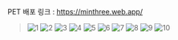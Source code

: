 PET
배포 링크 : https://minthree.web.app/

> ![1](https://private-user-images.githubusercontent.com/149347120/309606597-5b6b0baa-a58b-4731-abc3-e1e8fea4033f.jpg?jwt=eyJhbGciOiJIUzI1NiIsInR5cCI6IkpXVCJ9.eyJpc3MiOiJnaXRodWIuY29tIiwiYXVkIjoicmF3LmdpdGh1YnVzZXJjb250ZW50LmNvbSIsImtleSI6ImtleTUiLCJleHAiOjE3MDk1MTgwODIsIm5iZiI6MTcwOTUxNzc4MiwicGF0aCI6Ii8xNDkzNDcxMjAvMzA5NjA2NTk3LTViNmIwYmFhLWE1OGItNDczMS1hYmMzLWUxZThmZWE0MDMzZi5qcGc_WC1BbXotQWxnb3JpdGhtPUFXUzQtSE1BQy1TSEEyNTYmWC1BbXotQ3JlZGVudGlhbD1BS0lBVkNPRFlMU0E1M1BRSzRaQSUyRjIwMjQwMzA0JTJGdXMtZWFzdC0xJTJGczMlMkZhd3M0X3JlcXVlc3QmWC1BbXotRGF0ZT0yMDI0MDMwNFQwMjAzMDJaJlgtQW16LUV4cGlyZXM9MzAwJlgtQW16LVNpZ25hdHVyZT03NjI5YjJkZDI5ZTJjOGFmZTYzZTI3YzNmMzdkMTliZjhjNTIzNDBlNjQ4MGEwY2RiMjJlM2RiMDQ5ZWZhYzFmJlgtQW16LVNpZ25lZEhlYWRlcnM9aG9zdCZhY3Rvcl9pZD0wJmtleV9pZD0wJnJlcG9faWQ9MCJ9.pB0bUpAwNJsDQYzPP5TQ9SKdgDqTbZe1BHjmxew3lzw) ![2](https://private-user-images.githubusercontent.com/149347120/309606366-797ed64c-fd75-42a8-9bfb-29186a53c889.jpg?jwt=eyJhbGciOiJIUzI1NiIsInR5cCI6IkpXVCJ9.eyJpc3MiOiJnaXRodWIuY29tIiwiYXVkIjoicmF3LmdpdGh1YnVzZXJjb250ZW50LmNvbSIsImtleSI6ImtleTUiLCJleHAiOjE3MDk1MTgwODIsIm5iZiI6MTcwOTUxNzc4MiwicGF0aCI6Ii8xNDkzNDcxMjAvMzA5NjA2MzY2LTc5N2VkNjRjLWZkNzUtNDJhOC05YmZiLTI5MTg2YTUzYzg4OS5qcGc_WC1BbXotQWxnb3JpdGhtPUFXUzQtSE1BQy1TSEEyNTYmWC1BbXotQ3JlZGVudGlhbD1BS0lBVkNPRFlMU0E1M1BRSzRaQSUyRjIwMjQwMzA0JTJGdXMtZWFzdC0xJTJGczMlMkZhd3M0X3JlcXVlc3QmWC1BbXotRGF0ZT0yMDI0MDMwNFQwMjAzMDJaJlgtQW16LUV4cGlyZXM9MzAwJlgtQW16LVNpZ25hdHVyZT0xZmIxNGVmNDQ5MDg5MGJhNTk0ZmI0ZjZiNjRiYjYxMjJmYzdhYjgxYjQ5MzQ5MGFmOTE3OWY5OWE4Njk4ZGMxJlgtQW16LVNpZ25lZEhlYWRlcnM9aG9zdCZhY3Rvcl9pZD0wJmtleV9pZD0wJnJlcG9faWQ9MCJ9.kH_Y1MH2DrFSnbkEBujvLILypvXB2-wYOmC2o0-kkfY) ![3](https://private-user-images.githubusercontent.com/149347120/309606370-e616b5b2-19a4-488e-8400-12c218bfe042.jpg?jwt=eyJhbGciOiJIUzI1NiIsInR5cCI6IkpXVCJ9.eyJpc3MiOiJnaXRodWIuY29tIiwiYXVkIjoicmF3LmdpdGh1YnVzZXJjb250ZW50LmNvbSIsImtleSI6ImtleTUiLCJleHAiOjE3MDk1MTgwODIsIm5iZiI6MTcwOTUxNzc4MiwicGF0aCI6Ii8xNDkzNDcxMjAvMzA5NjA2MzcwLWU2MTZiNWIyLTE5YTQtNDg4ZS04NDAwLTEyYzIxOGJmZTA0Mi5qcGc_WC1BbXotQWxnb3JpdGhtPUFXUzQtSE1BQy1TSEEyNTYmWC1BbXotQ3JlZGVudGlhbD1BS0lBVkNPRFlMU0E1M1BRSzRaQSUyRjIwMjQwMzA0JTJGdXMtZWFzdC0xJTJGczMlMkZhd3M0X3JlcXVlc3QmWC1BbXotRGF0ZT0yMDI0MDMwNFQwMjAzMDJaJlgtQW16LUV4cGlyZXM9MzAwJlgtQW16LVNpZ25hdHVyZT02ZTNjYzVhZDAwODFkMGU1YjBjOGY0N2FlZTRhZTY3NTczNzRhY2I3ZTllYTVjZTNlOTBmZjg1ZWFjNTlhMWJhJlgtQW16LVNpZ25lZEhlYWRlcnM9aG9zdCZhY3Rvcl9pZD0wJmtleV9pZD0wJnJlcG9faWQ9MCJ9.g_QdEGSR_HXSlGi4f0A9hRTu9W6S5b0SEKquKoUx8fk) ![4](https://private-user-images.githubusercontent.com/149347120/309606375-f431f4b6-b497-4986-be31-36691360575e.jpg?jwt=eyJhbGciOiJIUzI1NiIsInR5cCI6IkpXVCJ9.eyJpc3MiOiJnaXRodWIuY29tIiwiYXVkIjoicmF3LmdpdGh1YnVzZXJjb250ZW50LmNvbSIsImtleSI6ImtleTUiLCJleHAiOjE3MDk1MTgwODIsIm5iZiI6MTcwOTUxNzc4MiwicGF0aCI6Ii8xNDkzNDcxMjAvMzA5NjA2Mzc1LWY0MzFmNGI2LWI0OTctNDk4Ni1iZTMxLTM2NjkxMzYwNTc1ZS5qcGc_WC1BbXotQWxnb3JpdGhtPUFXUzQtSE1BQy1TSEEyNTYmWC1BbXotQ3JlZGVudGlhbD1BS0lBVkNPRFlMU0E1M1BRSzRaQSUyRjIwMjQwMzA0JTJGdXMtZWFzdC0xJTJGczMlMkZhd3M0X3JlcXVlc3QmWC1BbXotRGF0ZT0yMDI0MDMwNFQwMjAzMDJaJlgtQW16LUV4cGlyZXM9MzAwJlgtQW16LVNpZ25hdHVyZT04YzdhZmQ4NDNmZTQyYjdlNjllOTUzNDEwMWQzNjJmOTljYzIzNzFjMDFhMDdkMzM3NTBlMjc2YzBhMzFmYjdmJlgtQW16LVNpZ25lZEhlYWRlcnM9aG9zdCZhY3Rvcl9pZD0wJmtleV9pZD0wJnJlcG9faWQ9MCJ9.EpwT031uCMYwRkSFGbR2SoPrxuJGtkgTmjhlSVyiunI) ![5](https://private-user-images.githubusercontent.com/149347120/309606377-0f63122f-a622-495e-aa05-2578ea3c5389.jpg?jwt=eyJhbGciOiJIUzI1NiIsInR5cCI6IkpXVCJ9.eyJpc3MiOiJnaXRodWIuY29tIiwiYXVkIjoicmF3LmdpdGh1YnVzZXJjb250ZW50LmNvbSIsImtleSI6ImtleTUiLCJleHAiOjE3MDk1MTgwODIsIm5iZiI6MTcwOTUxNzc4MiwicGF0aCI6Ii8xNDkzNDcxMjAvMzA5NjA2Mzc3LTBmNjMxMjJmLWE2MjItNDk1ZS1hYTA1LTI1NzhlYTNjNTM4OS5qcGc_WC1BbXotQWxnb3JpdGhtPUFXUzQtSE1BQy1TSEEyNTYmWC1BbXotQ3JlZGVudGlhbD1BS0lBVkNPRFlMU0E1M1BRSzRaQSUyRjIwMjQwMzA0JTJGdXMtZWFzdC0xJTJGczMlMkZhd3M0X3JlcXVlc3QmWC1BbXotRGF0ZT0yMDI0MDMwNFQwMjAzMDJaJlgtQW16LUV4cGlyZXM9MzAwJlgtQW16LVNpZ25hdHVyZT05OTdiM2UyYmQ0N2ZhMzNkMjk1ZTIwMDQxNjcxNGJhNTdiOTc5NjE0ZWZjYWFiNjIwMWM5NzVmMThiODBlOGRlJlgtQW16LVNpZ25lZEhlYWRlcnM9aG9zdCZhY3Rvcl9pZD0wJmtleV9pZD0wJnJlcG9faWQ9MCJ9.bjyAnhlvnUGy7G3CGPko3rw_bqm2ttQ5isX_FtEfF6k) ![6](https://private-user-images.githubusercontent.com/149347120/309606380-38e22904-157f-4c26-9434-d1cd5c8d1448.jpg?jwt=eyJhbGciOiJIUzI1NiIsInR5cCI6IkpXVCJ9.eyJpc3MiOiJnaXRodWIuY29tIiwiYXVkIjoicmF3LmdpdGh1YnVzZXJjb250ZW50LmNvbSIsImtleSI6ImtleTUiLCJleHAiOjE3MDk1MTgwODIsIm5iZiI6MTcwOTUxNzc4MiwicGF0aCI6Ii8xNDkzNDcxMjAvMzA5NjA2MzgwLTM4ZTIyOTA0LTE1N2YtNGMyNi05NDM0LWQxY2Q1YzhkMTQ0OC5qcGc_WC1BbXotQWxnb3JpdGhtPUFXUzQtSE1BQy1TSEEyNTYmWC1BbXotQ3JlZGVudGlhbD1BS0lBVkNPRFlMU0E1M1BRSzRaQSUyRjIwMjQwMzA0JTJGdXMtZWFzdC0xJTJGczMlMkZhd3M0X3JlcXVlc3QmWC1BbXotRGF0ZT0yMDI0MDMwNFQwMjAzMDJaJlgtQW16LUV4cGlyZXM9MzAwJlgtQW16LVNpZ25hdHVyZT1iODQ3ODVhMWQzZWZhMTgxZTY4NmE3NTZkZjIyYmJjYzIxNGI3MDkxMWQzNGIxZmMwMWQyZTNjOWYzM2VmNjdiJlgtQW16LVNpZ25lZEhlYWRlcnM9aG9zdCZhY3Rvcl9pZD0wJmtleV9pZD0wJnJlcG9faWQ9MCJ9.uCLEnumNU_MI1ev60X1Qt9R6cMmPnba0_RAX0uJcLdg) ![7](https://private-user-images.githubusercontent.com/149347120/309606381-7e30bef0-ca4e-4228-b917-464a59ed09a2.jpg?jwt=eyJhbGciOiJIUzI1NiIsInR5cCI6IkpXVCJ9.eyJpc3MiOiJnaXRodWIuY29tIiwiYXVkIjoicmF3LmdpdGh1YnVzZXJjb250ZW50LmNvbSIsImtleSI6ImtleTUiLCJleHAiOjE3MDk1MTgwODIsIm5iZiI6MTcwOTUxNzc4MiwicGF0aCI6Ii8xNDkzNDcxMjAvMzA5NjA2MzgxLTdlMzBiZWYwLWNhNGUtNDIyOC1iOTE3LTQ2NGE1OWVkMDlhMi5qcGc_WC1BbXotQWxnb3JpdGhtPUFXUzQtSE1BQy1TSEEyNTYmWC1BbXotQ3JlZGVudGlhbD1BS0lBVkNPRFlMU0E1M1BRSzRaQSUyRjIwMjQwMzA0JTJGdXMtZWFzdC0xJTJGczMlMkZhd3M0X3JlcXVlc3QmWC1BbXotRGF0ZT0yMDI0MDMwNFQwMjAzMDJaJlgtQW16LUV4cGlyZXM9MzAwJlgtQW16LVNpZ25hdHVyZT1lMWNlMWEwODMzYjM3NGNiYzE5YWJkYWVjZmNhMmRhNGM4YTQxNDJlYjI3ZTgzOGU3Y2YzNzgyNzg0ZTAzOTkwJlgtQW16LVNpZ25lZEhlYWRlcnM9aG9zdCZhY3Rvcl9pZD0wJmtleV9pZD0wJnJlcG9faWQ9MCJ9.ReQ-IezS1zh-u1qABi8NVAAAPMpftw42sIoNAfMIAvA) ![8](https://private-user-images.githubusercontent.com/149347120/309606390-b96ff53c-84c4-4599-8108-724ab59bb03a.jpg?jwt=eyJhbGciOiJIUzI1NiIsInR5cCI6IkpXVCJ9.eyJpc3MiOiJnaXRodWIuY29tIiwiYXVkIjoicmF3LmdpdGh1YnVzZXJjb250ZW50LmNvbSIsImtleSI6ImtleTUiLCJleHAiOjE3MDk1MTgwODIsIm5iZiI6MTcwOTUxNzc4MiwicGF0aCI6Ii8xNDkzNDcxMjAvMzA5NjA2MzkwLWI5NmZmNTNjLTg0YzQtNDU5OS04MTA4LTcyNGFiNTliYjAzYS5qcGc_WC1BbXotQWxnb3JpdGhtPUFXUzQtSE1BQy1TSEEyNTYmWC1BbXotQ3JlZGVudGlhbD1BS0lBVkNPRFlMU0E1M1BRSzRaQSUyRjIwMjQwMzA0JTJGdXMtZWFzdC0xJTJGczMlMkZhd3M0X3JlcXVlc3QmWC1BbXotRGF0ZT0yMDI0MDMwNFQwMjAzMDJaJlgtQW16LUV4cGlyZXM9MzAwJlgtQW16LVNpZ25hdHVyZT1lMjY3MzhjZjViYzcyN2MwMzU2ODU3ZTY3ZmMxMDQ3NGE0MzI2MDZjNjk5ZTdiZTFmNTliYjkxMmIwM2Q2Yjg4JlgtQW16LVNpZ25lZEhlYWRlcnM9aG9zdCZhY3Rvcl9pZD0wJmtleV9pZD0wJnJlcG9faWQ9MCJ9.N-XQL_9-ZgCHkqbqBM7GhhF-hmdPl9_j3bxm-NTge5s) ![9](https://private-user-images.githubusercontent.com/149347120/309606404-6fa47f69-85b0-44b1-be5c-3c9de13b8b96.jpg?jwt=eyJhbGciOiJIUzI1NiIsInR5cCI6IkpXVCJ9.eyJpc3MiOiJnaXRodWIuY29tIiwiYXVkIjoicmF3LmdpdGh1YnVzZXJjb250ZW50LmNvbSIsImtleSI6ImtleTUiLCJleHAiOjE3MDk1MTgwODIsIm5iZiI6MTcwOTUxNzc4MiwicGF0aCI6Ii8xNDkzNDcxMjAvMzA5NjA2NDA0LTZmYTQ3ZjY5LTg1YjAtNDRiMS1iZTVjLTNjOWRlMTNiOGI5Ni5qcGc_WC1BbXotQWxnb3JpdGhtPUFXUzQtSE1BQy1TSEEyNTYmWC1BbXotQ3JlZGVudGlhbD1BS0lBVkNPRFlMU0E1M1BRSzRaQSUyRjIwMjQwMzA0JTJGdXMtZWFzdC0xJTJGczMlMkZhd3M0X3JlcXVlc3QmWC1BbXotRGF0ZT0yMDI0MDMwNFQwMjAzMDJaJlgtQW16LUV4cGlyZXM9MzAwJlgtQW16LVNpZ25hdHVyZT0zNDI5YmU1NDNkYzM5ZTM5NDUxMmMxYmQyYTk1MGY2NmE4YmIyMjRiNjNkZmFjODc3ZDUwM2IyZTZmNGI4NzVhJlgtQW16LVNpZ25lZEhlYWRlcnM9aG9zdCZhY3Rvcl9pZD0wJmtleV9pZD0wJnJlcG9faWQ9MCJ9.IcEmNdlahl65V_Uo8HhvDn9BBjROB7TMixZDZVvLnQ4) ![10](https://private-user-images.githubusercontent.com/149347120/309606411-b259757d-078e-472e-9554-0873a1937612.jpg?jwt=eyJhbGciOiJIUzI1NiIsInR5cCI6IkpXVCJ9.eyJpc3MiOiJnaXRodWIuY29tIiwiYXVkIjoicmF3LmdpdGh1YnVzZXJjb250ZW50LmNvbSIsImtleSI6ImtleTUiLCJleHAiOjE3MDk1MTgwODIsIm5iZiI6MTcwOTUxNzc4MiwicGF0aCI6Ii8xNDkzNDcxMjAvMzA5NjA2NDExLWIyNTk3NTdkLTA3OGUtNDcyZS05NTU0LTA4NzNhMTkzNzYxMi5qcGc_WC1BbXotQWxnb3JpdGhtPUFXUzQtSE1BQy1TSEEyNTYmWC1BbXotQ3JlZGVudGlhbD1BS0lBVkNPRFlMU0E1M1BRSzRaQSUyRjIwMjQwMzA0JTJGdXMtZWFzdC0xJTJGczMlMkZhd3M0X3JlcXVlc3QmWC1BbXotRGF0ZT0yMDI0MDMwNFQwMjAzMDJaJlgtQW16LUV4cGlyZXM9MzAwJlgtQW16LVNpZ25hdHVyZT1kMGQ1MTk3Yzk2YzljOTkwZWFiNTc4NDk5ZWE1ZWFhY2NlMzgzZGM0YjQ3Mzk0N2JkNjI2YzYwOTE3MDg2OWE3JlgtQW16LVNpZ25lZEhlYWRlcnM9aG9zdCZhY3Rvcl9pZD0wJmtleV9pZD0wJnJlcG9faWQ9MCJ9.h-sirJga-shL84n8-6LsihsSyLv4Uuy2v7NgkT8CdG0)

